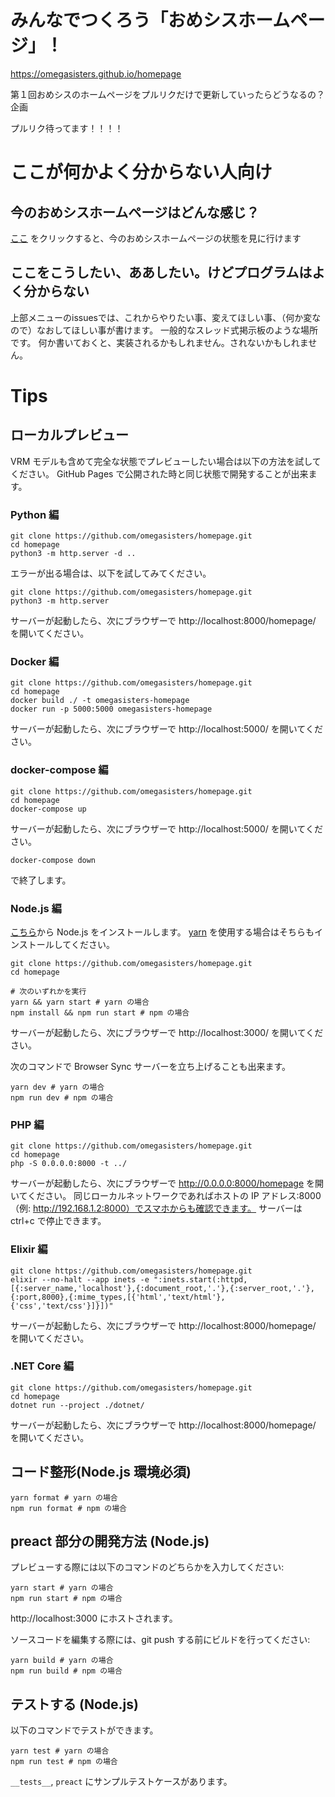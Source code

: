 # みんなでつくろう「おめシスホームページ」！

https://omegasisters.github.io/homepage

第１回おめシスのホームページをプルリクだけで更新していったらどうなるの？企画

プルリク待ってます！！！！

# ここが何かよく分からない人向け

## 今のおめシスホームページはどんな感じ？

[ここ](https://omegasisters.github.io/homepage) をクリックすると、今のおめシスホームページの状態を見に行けます

## ここをこうしたい、ああしたい。けどプログラムはよく分からない

上部メニューのissuesでは、これからやりたい事、変えてほしい事、（何か変なので）なおしてほしい事が書けます。
一般的なスレッド式掲示板のような場所です。
何か書いておくと、実装されるかもしれません。されないかもしれません。

# Tips

## ローカルプレビュー

VRM モデルも含めて完全な状態でプレビューしたい場合は以下の方法を試してください。
GitHub Pages で公開された時と同じ状態で開発することが出来ます。

### Python 編

```
git clone https://github.com/omegasisters/homepage.git
cd homepage
python3 -m http.server -d ..
```

エラーが出る場合は、以下を試してみてください。

```
git clone https://github.com/omegasisters/homepage.git
python3 -m http.server
```

サーバーが起動したら、次にブラウザーで http://localhost:8000/homepage/ を開いてください。

### Docker 編

```
git clone https://github.com/omegasisters/homepage.git
cd homepage
docker build ./ -t omegasisters-homepage
docker run -p 5000:5000 omegasisters-homepage
```

サーバーが起動したら、次にブラウザーで http://localhost:5000/ を開いてください。

### docker-compose 編

```
git clone https://github.com/omegasisters/homepage.git
cd homepage
docker-compose up
```

サーバーが起動したら、次にブラウザーで http://localhost:5000/ を開いてください。

```
docker-compose down
```

で終了します。

### Node.js 編

[こちら](https://nodejs.org/ja/download/)から Node.js をインストールします。
[yarn](https://yarnpkg.com/) を使用する場合はそちらもインストールしてください。

```
git clone https://github.com/omegasisters/homepage.git
cd homepage

# 次のいずれかを実行
yarn && yarn start # yarn の場合
npm install && npm run start # npm の場合
```

サーバーが起動したら、次にブラウザーで http://localhost:3000/ を開いてください。

次のコマンドで Browser Sync サーバーを立ち上げることも出来ます。

```
yarn dev # yarn の場合
npm run dev # npm の場合
```

### PHP 編

```
git clone https://github.com/omegasisters/homepage.git
cd homepage
php -S 0.0.0.0:8000 -t ../
```

サーバーが起動したら、次にブラウザーで http://0.0.0.0:8000/homepage を開いてください。
同じローカルネットワークであればホストの IP アドレス:8000（例: http://192.168.1.2:8000）でスマホからも確認できます。
サーバーは ctrl+c で停止できます。

### Elixir 編

```
git clone https://github.com/omegasisters/homepage.git
elixir --no-halt --app inets -e ":inets.start(:httpd,[{:server_name,'localhost'},{:document_root,'.'},{:server_root,'.'},{:port,8000},{:mime_types,[{'html','text/html'},{'css','text/css'}]}])"
```

サーバーが起動したら、次にブラウザーで http://localhost:8000/homepage/ を開いてください。

### .NET Core 編

```
git clone https://github.com/omegasisters/homepage.git
cd homepage
dotnet run --project ./dotnet/
```

サーバーが起動したら、次にブラウザーで http://localhost:8000/homepage/ を開いてください。

## コード整形(Node.js 環境必須)

```
yarn format # yarn の場合
npm run format # npm の場合
```

## preact 部分の開発方法 (Node.js)

プレビューする際には以下のコマンドのどちらかを入力してください:

```
yarn start # yarn の場合
npm run start # npm の場合
```

http://localhost:3000 にホストされます。

ソースコードを編集する際には、git push する前にビルドを行ってください:

```
yarn build # yarn の場合
npm run build # npm の場合
```

## テストする (Node.js)

以下のコマンドでテストができます。

```
yarn test # yarn の場合
npm run test # npm の場合
```

`__tests__`, `preact` にサンプルテストケースがあります。
